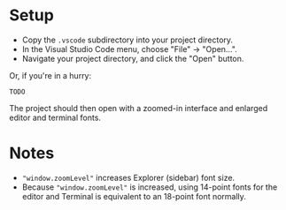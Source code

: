 # Setup

* Copy the `.vscode` subdirectory into your project directory.
* In the Visual Studio Code menu, choose "File" -> "Open...".
* Navigate your project directory, and click the "Open" button.

Or, if you're in a hurry:

```
TODO
```

The project should then open with a zoomed-in interface and enlarged editor and terminal fonts.

# Notes

* `"window.zoomLevel"` increases Explorer (sidebar) font size.
* Because `"window.zoomLevel"` is increased, using 14-point fonts for the editor and Terminal is equivalent to an 18-point font normally.
